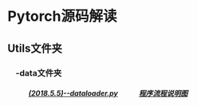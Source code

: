 # Pytorch源码解读
## Utils文件夹  
### 　-data文件夹 
##### 　　　[(2018.5.5)--dataloader.py](/utils/data/dataloder.py)　　　[程序流程说明图](https://github.com/Liu-Yicheng/Pytorch-/raw/master/utils/data/dataloader.png) 

